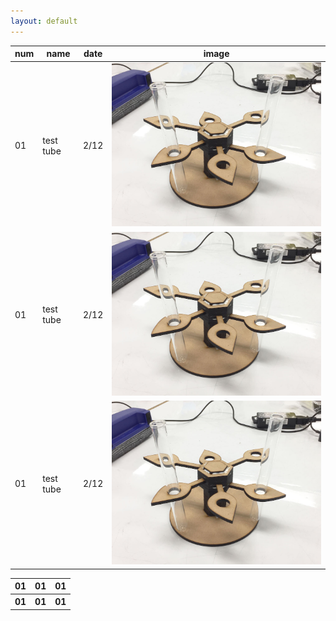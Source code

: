 ```yaml
---
layout: default
---
```




| num | name | date | image |
----|----|----|----
|01|test tube|2/12|<img src="image/test_tube_stand.JPG" width="500px">|
|01|test tube|2/12|<img src="image/test_tube_stand.JPG" width="500px">|
|01|test tube|2/12|<img src="image/test_tube_stand.JPG" width="500px">|

<table>
  <tr>
    <th>01</th>
    <th>01</th>
    <th>01</th>
  </tr>
  <tr>
    <th>01</th>
    <th>01</th>
    <th>01</th>
  </tr>
</table>

<!-- 参考

| 左揃え | 中央揃え | 右揃え |
|:---|:---:|---:|
|1 |2 |3 |
|4 |5 |6 |

-->

